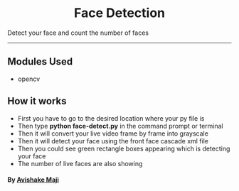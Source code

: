 <h1 align="center"> Face Detection</h1>
Detect your face and count the number of faces

---

## Modules Used

- opencv

## How it works

- First you have to go to the desired location where your py file is
- Then type **python face-detect.py** in the command prompt or terminal
- Then it will convert your live video frame by frame into grayscale
- Then it will detect your face using the front face cascade xml file
- Then you could see green rectangle boxes appearing which is detecting your face
- The number of live faces are also showing

#### By [Avishake Maji](https://github.com/Avishake007)
